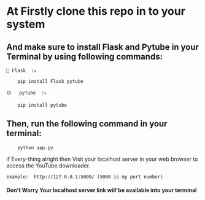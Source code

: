 # At Firstly clone this repo in to your system 

## And make sure to install Flask and Pytube in your Terminal  by using following commands:

`🔵 Flask  :⤵️    ` 
```code
    pip install Flask pytube
```

`🟡   pyTube  :⤵️    ` 
```code
    pip install pytube
 ```


## Then, run the following command in your terminal: 
```code
    python app.py
```

if Every-thing alright then Visit your localhost server in your web browser to access the YouTube downloader.
```
example:  http://127.0.0.1:5000/ (5000 is my port number) 
``` 
#### Don't Worry Your localhost server link will'be available into your terminal
